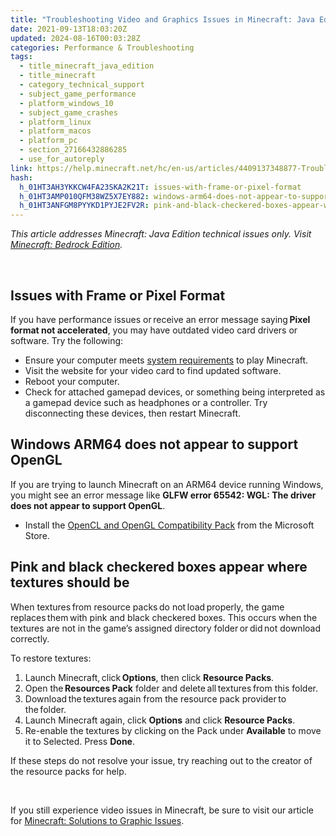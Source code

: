 ```yaml
---
title: "Troubleshooting Video and Graphics Issues in Minecraft: Java Edition"
date: 2021-09-13T18:03:20Z
updated: 2024-08-16T00:03:28Z
categories: Performance & Troubleshooting
tags:
  - title_minecraft_java_edition
  - title_minecraft
  - category_technical_support
  - subject_game_performance
  - platform_windows_10
  - subject_game_crashes
  - platform_linux
  - platform_macos
  - platform_pc
  - section_27166432886285
  - use_for_autoreply
link: https://help.minecraft.net/hc/en-us/articles/4409137348877-Troubleshooting-Video-and-Graphics-Issues-in-Minecraft-Java-Edition
hash:
  h_01HT3AH3YKKCW4FA23SKA2K21T: issues-with-frame-or-pixel-format
  h_01HT3AMP010QFM38WZ5X7EY882: windows-arm64-does-not-appear-to-support-opengl
  h_01HT3ANFGM8PYYKD1PYJE2FV2R: pink-and-black-checkered-boxes-appear-where-textures-should-be
---
```


*This article addresses Minecraft: Java Edition technical issues only. Visit [Minecraft: Bedrock Edition](./Troubleshooting-Graphics-Issues-in-Minecraft-Bedrock-Edition.md).* 

 

## Issues with Frame or Pixel Format 

If you have performance issues or receive an error message saying **Pixel format not accelerated**, you may have outdated video card drivers or software. Try the following:

- Ensure your computer meets [system requirements](https://www.minecraft.net/en-us/store/minecraft-deluxe-collection-pc) to play Minecraft.
- Visit the website for your video card to find updated software.
- Reboot your computer.
- Check for attached gamepad devices, or something being interpreted as a gamepad device such as headphones or a controller. Try disconnecting these devices, then restart Minecraft. 

## Windows ARM64 does not appear to support OpenGL

If you are trying to launch Minecraft on an ARM64 device running Windows, you might see an error message like **GLFW error 65542: WGL: The driver does not appear to support OpenGL**.

- Install the [OpenCL and OpenGL Compatibility Pack](https://www.microsoft.com/store/productId/9NQPSL29BFFF) from the Microsoft Store.

## Pink and black checkered boxes appear where textures should be

When textures from resource packs do not load properly, the game replaces them with pink and black checkered boxes. This occurs when the textures are not in the game’s assigned directory folder or did not download correctly.  

To restore textures:

1.  Launch Minecraft, click **Options**, then click **Resource Packs**. 
2.  Open the **Resources Pack** folder and delete all textures from this folder.  
3.  Download the textures again from the resource pack provider to the folder.
4.  Launch Minecraft again, click **Options** and click **Resource Packs**.
5.  Re-enable the textures by clicking on the Pack under **Available** to move it to Selected. Press **Done**.

If these steps do not resolve your issue, try reaching out to the creator of the resource packs for help.

 

If you still experience video issues in Minecraft, be sure to visit our article for [Minecraft: Solutions to Graphic Issues](./Optimizing-Video-Settings-and-Performance-in-Minecraft.md).
